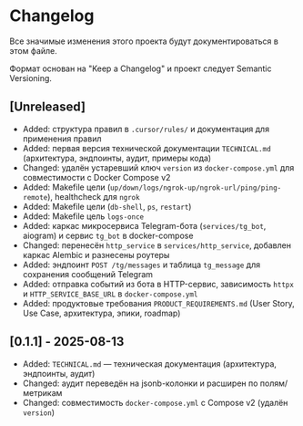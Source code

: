 # Changelog

Все значимые изменения этого проекта будут документироваться в этом файле.

Формат основан на "Keep a Changelog" и проект следует Semantic Versioning.

## [Unreleased]
- Added: структура правил в `.cursor/rules/` и документация для применения правил
 - Added: первая версия технической документации `TECHNICAL.md` (архитектура, эндпоинты, аудит, примеры кода)
 - Changed: удалён устаревший ключ `version` из `docker-compose.yml` для совместимости с Docker Compose v2
 - Added: Makefile цели (`up/down/logs/ngrok-up/ngrok-url/ping/ping-remote`), healthcheck для `ngrok`
 - Added: Makefile цели (`db-shell`, `ps`, `restart`)
 - Added: Makefile цель `logs-once`
 - Added: каркас микросервиса Telegram-бота (`services/tg_bot`, aiogram) и сервис `tg_bot` в docker-compose
 - Changed: перенесён `http_service` в `services/http_service`, добавлен каркас Alembic и разнесены роутеры
 - Added: эндпоинт `POST /tg/messages` и таблица `tg_message` для сохранения сообщений Telegram
 - Added: отправка событий из бота в HTTP-сервис, зависимость `httpx` и `HTTP_SERVICE_BASE_URL` в `docker-compose.yml`
  - Added: продуктовые требования `PRODUCT_REQUIREMENTS.md` (User Story, Use Case, архитектура, эпики, roadmap)

## [0.1.1] - 2025-08-13
- Added: `TECHNICAL.md` — техническая документация (архитектура, эндпоинты, аудит)
- Changed: аудит переведён на jsonb-колонки и расширен по полям/метрикам
- Changed: совместимость `docker-compose.yml` с Compose v2 (удалён `version`)
